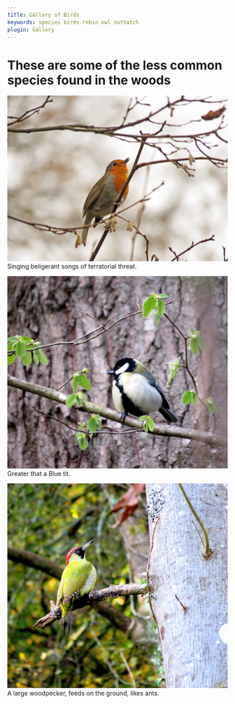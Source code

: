 ```yaml
---
title: Gallery of Birds
keywords: species birds robin owl nuthatch
plugin: Gallery
---
```



# These are some of the less common species found in the woods

![Robin](birds/robin_singing.jpg "Robin")
Singing beligerant songs of terratorial threat.

![Great Tit](birds/great_tit.jpg "Great Tit")
Greater that a Blue tit.

![Green woodpecker](birds/green_woodpecker.jpg "Green Woodpecker")
A large woodpecker, feeds on the ground, likes ants.